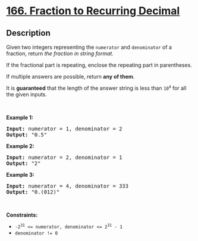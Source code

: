 # [166. Fraction to Recurring Decimal](https://leetcode.com/problems/fraction-to-recurring-decimal)

## Description

<p>Given two integers representing the <code>numerator</code> and <code>denominator</code> of a fraction, return <em>the fraction in string format</em>.</p>

<p>If the fractional part is repeating, enclose the repeating part in parentheses.</p>

<p>If multiple answers are possible, return <strong>any of them</strong>.</p>

<p>It is <strong>guaranteed</strong> that the length of the answer string is less than <code>10<sup>4</sup></code> for all the given inputs.</p>

<p>&nbsp;</p>
<p><strong class="example">Example 1:</strong></p>

<pre><strong>Input:</strong> numerator = 1, denominator = 2
<strong>Output:</strong> "0.5"
</pre>

<p><strong class="example">Example 2:</strong></p>

<pre><strong>Input:</strong> numerator = 2, denominator = 1
<strong>Output:</strong> "2"
</pre>

<p><strong class="example">Example 3:</strong></p>

<pre><strong>Input:</strong> numerator = 4, denominator = 333
<strong>Output:</strong> "0.(012)"
</pre>

<p>&nbsp;</p>
<p><strong>Constraints:</strong></p>

<ul>
	<li><code>-2<sup>31</sup> &lt;=&nbsp;numerator, denominator &lt;= 2<sup>31</sup> - 1</code></li>
	<li><code>denominator != 0</code></li>
</ul>
